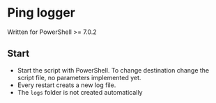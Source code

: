 # Ping logger

Written for PowerShell >= 7.0.2

## Start

- Start the script with PowerShell. To change destination change the script file, no parameters implemented yet.
- Every restart creats a new log file.
- The `logs` folder is not created automatically
